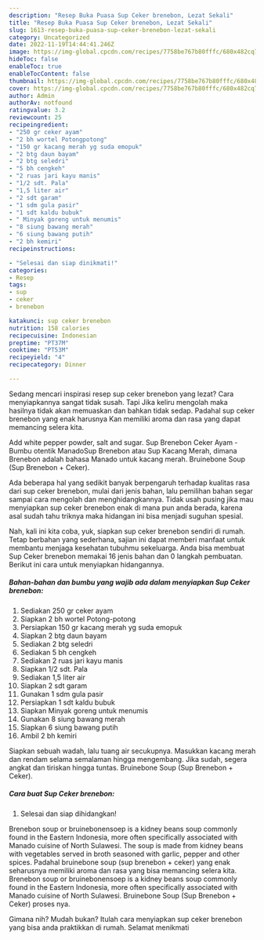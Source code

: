 ```yaml
---
description: "Resep Buka Puasa Sup Ceker brenebon, Lezat Sekali"
title: "Resep Buka Puasa Sup Ceker brenebon, Lezat Sekali"
slug: 1613-resep-buka-puasa-sup-ceker-brenebon-lezat-sekali
category: Uncategorized
date: 2022-11-19T14:44:41.246Z
image: https://img-global.cpcdn.com/recipes/7758be767b80fffc/680x482cq70/sup-ceker-brenebon-foto-resep-utama.jpg
hideToc: false
enableToc: true
enableTocContent: false
thumbnail: https://img-global.cpcdn.com/recipes/7758be767b80fffc/680x482cq70/sup-ceker-brenebon-foto-resep-utama.jpg
cover: https://img-global.cpcdn.com/recipes/7758be767b80fffc/680x482cq70/sup-ceker-brenebon-foto-resep-utama.jpg
author: Admin
authorAv: notfound
ratingvalue: 3.2
reviewcount: 25
recipeingredient:
- "250 gr ceker ayam"
- "2 bh wortel Potongpotong"
- "150 gr kacang merah yg suda emopuk"
- "2 btg daun bayam"
- "2 btg seledri"
- "5 bh cengkeh"
- "2 ruas jari kayu manis"
- "1/2 sdt. Pala"
- "1,5 liter air"
- "2 sdt garam"
- "1 sdm gula pasir"
- "1 sdt kaldu bubuk"
- " Minyak goreng untuk menumis"
- "8 siung bawang merah"
- "6 siung bawang putih"
- "2 bh kemiri"
recipeinstructions:

- "Selesai dan siap dinikmati!"
categories:
- Resep
tags:
- sup
- ceker
- brenebon

katakunci: sup ceker brenebon 
nutrition: 158 calories
recipecuisine: Indonesian
preptime: "PT37M"
cooktime: "PT53M"
recipeyield: "4"
recipecategory: Dinner

---
```



Sedang mencari inspirasi resep sup ceker brenebon yang lezat? Cara menyiapkannya sangat tidak susah. Tapi Jika keliru mengolah maka hasilnya tidak akan memuaskan dan bahkan tidak sedap. Padahal sup ceker brenebon yang enak harusnya Kan memiliki aroma dan rasa yang dapat memancing selera kita.


Add white pepper powder, salt and sugar. Sup Brenebon Ceker Ayam - Bumbu otentik ManadoSup Brenebon atau Sup Kacang Merah, dimana Brenebon adalah bahasa Manado untuk kacang merah. Bruinebone Soup (Sup Brenebon + Ceker).

Ada beberapa hal yang sedikit banyak berpengaruh terhadap kualitas rasa dari sup ceker brenebon, mulai dari jenis bahan, lalu pemilihan bahan segar sampai cara mengolah dan menghidangkannya. Tidak usah pusing jika mau menyiapkan sup ceker brenebon enak di mana pun anda berada, karena asal sudah tahu triknya maka hidangan ini bisa menjadi suguhan spesial.


Nah, kali ini kita coba, yuk, siapkan sup ceker brenebon sendiri di rumah. Tetap berbahan yang sederhana, sajian ini dapat memberi manfaat untuk membantu menjaga kesehatan tubuhmu sekeluarga. Anda bisa membuat Sup Ceker brenebon memakai 16 jenis bahan dan 0 langkah pembuatan. Berikut ini cara untuk menyiapkan hidangannya.

<!--inarticleads1-->

##### Bahan-bahan dan bumbu yang wajib ada dalam menyiapkan Sup Ceker brenebon:

1. Sediakan 250 gr ceker ayam
1. Siapkan 2 bh wortel Potong-potong
1. Persiapkan 150 gr kacang merah yg suda emopuk
1. Siapkan 2 btg daun bayam
1. Sediakan 2 btg seledri
1. Sediakan 5 bh cengkeh
1. Sediakan 2 ruas jari kayu manis
1. Siapkan 1/2 sdt. Pala
1. Sediakan 1,5 liter air
1. Siapkan 2 sdt garam
1. Gunakan 1 sdm gula pasir
1. Persiapkan 1 sdt kaldu bubuk
1. Siapkan  Minyak goreng untuk menumis
1. Gunakan 8 siung bawang merah
1. Siapkan 6 siung bawang putih
1. Ambil 2 bh kemiri


Siapkan sebuah wadah, lalu tuang air secukupnya. Masukkan kacang merah dan rendam selama semalaman hingga mengembang. Jika sudah, segera angkat dan tiriskan hingga tuntas. Bruinebone Soup (Sup Brenebon + Ceker). 

<!--inarticleads2-->

##### Cara buat Sup Ceker brenebon:


1. Selesai dan siap dihidangkan!

Brenebon soup or bruinebonensoep is a kidney beans soup commonly found in the Eastern Indonesia, more often specifically associated with Manado cuisine of North Sulawesi. The soup is made from kidney beans with vegetables served in broth seasoned with garlic, pepper and other spices. Padahal bruinebone soup (sup brenebon + ceker) yang enak seharusnya memiliki aroma dan rasa yang bisa memancing selera kita. Brenebon soup or bruinebonensoep is a kidney beans soup commonly found in the Eastern Indonesia, more often specifically associated with Manado cuisine of North Sulawesi. Bruinebone Soup (Sup Brenebon + Ceker) proses nya. 

Gimana nih? Mudah bukan? Itulah cara menyiapkan sup ceker brenebon yang bisa anda praktikkan di rumah. Selamat menikmati
